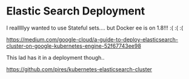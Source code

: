 # Elastic Search Deployment

I realllllyy wanted to use Stateful sets.... but Docker ee is on 1.8!!! :( :( :( 

https://medium.com/google-cloud/a-guide-to-deploy-elasticsearch-cluster-on-google-kubernetes-engine-52f67743ee98

This lad has it in a deployment though..

https://github.com/pires/kubernetes-elasticsearch-cluster
